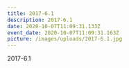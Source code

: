 ```yaml
---
title: 2017-6.1
description: 2017-6.1
date: 2020-10-07T11:09:31.133Z
event_date: 2020-10-07T11:09:31.163Z
picture: /images/uploads/2017-6.1.jpg
---
```

2017-6.1